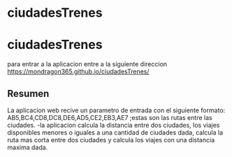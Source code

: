 # ciudadesTrenes
<h1>ciudadesTrenes</h1>
<p>para entrar  a la aplicacion entre a la siguiente direccion <a href="https://mondragon365.github.io/ciudadesTrenes/">https://mondragon365.github.io/ciudadesTrenes/</a> </p>


<h2>Resumen</h2>
<p>La aplicacion web recive un parametro de entrada con el siguiente formato: AB5,BC4,CD8,DC8,DE6,AD5,CE2,EB3,AE7 ;estas son las rutas entre las ciudades.
 -la aplicacion calcula la distancia entre dos ciudades, los viajes disponibles menores o iguales a una cantidad de ciudades dada,  calcula la ruta mas corta entre dos ciudades y  calcula los viajes con una distancia maxima dada.
</p>
